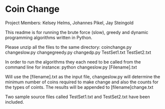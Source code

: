 # Coin Change
Project Members: Kelsey Helms, Johannes Pikel, Jay Steingold

This readme is for running the brute force (slow), greedy and dynamic programming algorithms written in Python.

Please unzip all the files to the same directory:
coinchange.py
changeslow.py
changegreedy.py
changedp.py
TestSet1.txt
TestSet2.txt

In order to run the algorithms they each need to be called from the command line for instance:
python changeslow.py [Filename].txt

Will use the [filename].txt as the input file, changeslow.py will determine the minimum number of coins required to make change
and also the counts for the types of coints.  The results will be appended to [filename]change.txt

Two sample source files called TestSet1.txt and TestSet2.txt have been included.
